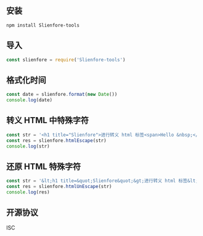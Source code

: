 ## 安装

```
npm install Slienfore-tools
```

## 导入

```js
const slienfore = require('Slienfore-tools')
```

## 格式化时间

```js
const date = slienfore.format(new Date())
console.log(date)
```

## 转义 HTML 中特殊字符

```js
const str = '<h1 title="Slienfore">进行转义 html 标签<span>Hello &nbsp;</span></h1>'
const res = slienfore.htmlEscape(str)
console.log(str)
```

## 还原 HTML 特殊字符

```js
const str = '&lt;h1 title=&quot;Slienfore&quot;&gt;进行转义 html 标签&lt;span&gt;Hello &amp;nbsp;&lt;/span&gt;&lt;/h1&gt;'
const res = slienfore.htmlUnEscape(str)
console.log(res)
```

## 开源协议
ISC